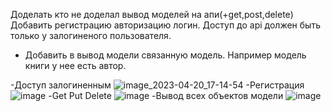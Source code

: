 Доделать кто не доделал вывод моделей на апи(+get,post,delete)
Добавить регистрацию авторизацию логин.
Доступ до аpi должен быть только у залогиненого пользователя.
* Добавить в вывод модели связанную модель. Например модель книги у нее есть автор.


-Доступ залогиненным ![image_2023-04-20_17-14-54](https://user-images.githubusercontent.com/99255448/233415280-f30ec5cd-7ab2-4098-a6de-958a063c7990.png)
-Регистрация ![image](https://user-images.githubusercontent.com/99255448/233415395-eb9ccaef-347a-4154-9e27-d030dcf41943.png)
-Get Put Delete ![image](https://user-images.githubusercontent.com/99255448/233415578-73626285-749d-4d2e-a77b-5c72ff5b7d71.png)
-Вывод всех объектов модели ![image](https://user-images.githubusercontent.com/99255448/233415806-691b651d-8579-4108-a25d-e5541422c97e.png)
